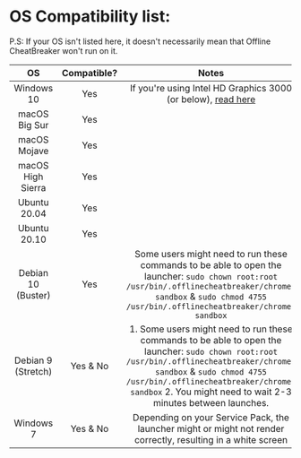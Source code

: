 # OS Compatibility list:

P.S: If your OS isn't listed here, it doesn't necessarily mean that Offline CheatBreaker won't run on it.

|         OS         | Compatible? |                                                                                                                                     Notes                                                                                                                                    |
|:------------------:|:-----------:|:----------------------------------------------------------------------------------------------------------------------------------------------------------------------------------------------------------------------------------------------------------------------------:|
|     Windows 10     |     Yes     |                                                  If you're using Intel HD Graphics 3000 (or below), [read here](https://github.com/Offline-Cheatbreaker/Launcher/wiki/Temporary-fix-for-Intel-HD-Graphics-3000-(and-below))                                                  |
|    macOS Big Sur   |     Yes     |                                                                                                                                                                                                                                                                              |
|    macOS Mojave    |     Yes     |                                                                                                                                                                                                                                                                              |
|  macOS High Sierra |     Yes     |                                                                                                                                                                                                                                                                              |
|    Ubuntu 20.04    |     Yes     |                                                                                                                                                                                                                                                                              |
|    Ubuntu 20.10    |     Yes     |                                                                                                                                                                                                                                                                              |
| Debian 10 (Buster) |     Yes     |                               Some users might need to run these commands to be able to open the launcher: `sudo chown root:root /usr/bin/.offlinecheatbreaker/chrome-sandbox` & `sudo chmod 4755 /usr/bin/.offlinecheatbreaker/chrome-sandbox`                              |
| Debian 9 (Stretch) |   Yes & No  | 1. Some users might need to run these commands to be able to open the launcher: `sudo chown root:root /usr/bin/.offlinecheatbreaker/chrome-sandbox` & `sudo chmod 4755 /usr/bin/.offlinecheatbreaker/chrome-sandbox` 2. You might need to wait 2-3 minutes between launches. |
|      Windows 7     |   Yes & No  |                                                                                 Depending on your Service Pack, the launcher might or might not render correctly, resulting in a white screen                                                                                |
